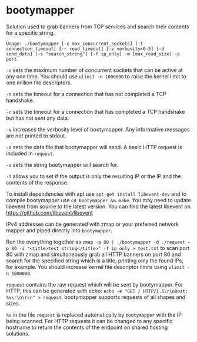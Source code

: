 # bootymapper

Solution used to grab banners from TCP services and search their contents for a specific string.

`Usage: ./bootymapper [-c max_concurrent_sockets] [-t connection_timeout] [-r read_timeout] [-v verbosity=0-5] [-d send_data] [-s "search_string"] [-f ip_only] -m [max_read_size] -p port`

`-c` sets the maximum number of concurrent sockets that can be active at any one time. You should use `ulimit -n 1000000` to raise the kernel limit to one million file descriptors.

`-t` sets the timeout for a connection that has not completed a TCP handshake.

`-r` sets the timeout for a connection that has completed a TCP handshake but has not sent any data.

`-v` increases the verbosity level of bootymapper. Any informative messages are not printed to stdout.

`-d` sets the data file that bootymapper will send. A basic HTTP request is included in `request`.

`-s` sets the string bootymapper will search for.

`-f` allows you to set if the output is only the resulting IP or the IP and the contents of the response.

To install dependencies with apt use `apt-get install libevent-dev` and to compile bootymapper use `cd bootymapper && make`. You may need to update libevent from source to the latest version. You can find the latest libevent on https://github.com/libevent/libevent

IPv4 addresses can be generated with zmap or your preferred network mapper and piped directly into `bootymapper`.

Run the everything together as `zmap -p 80 | ./bootymapper -d ./request -p 80 -s "<title>test string</title>" -f ip_only > test.txt` to scan port 80 with zmap and simultaneously grab all HTTP banners on port 80 and search for the specified string which is a title, printing only the found IPs, for example. You should increase kernel file descriptor limits using `ulimit -n 1000000`.

`request` contains the raw request which will be sent by bootymapper. For HTTP, this can be generated with echo: `echo -e "GET / HTTP/1.1\r\nHost: %s\r\n\r\n" > request`. bootymapper supports requests of all shapes and sizes.

`%s` in the file `request` is replaced automatically by `bootymapper` with the IP being scanned. For HTTP requests it can be changed to any specific hostname to return the contents of the endpoint on shared hosting solutions.
